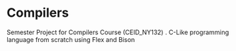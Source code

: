 # Compilers
Semester Project for Compilers Course (CEID_ΝΥ132) . 
C-Like programming language from scratch using Flex and Bison
